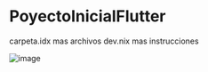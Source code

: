 # PoyectoInicialFlutter
carpeta.idx mas archivos dev.nix mas instrucciones 

![image](https://github.com/user-attachments/assets/cb8a42ce-a91d-44bc-96eb-d0f69385bcf2)
